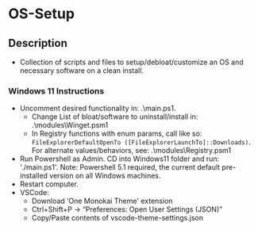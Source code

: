 # OS-Setup

## Description
- Collection of scripts and files to setup/debloat/customize an OS and necessary software on a clean install.

### Windows 11 Instructions

- Uncomment desired functionality in: .\main.ps1.
	- Change List of bloat/software to uninstall/install in: .\modules\Winget.psm1
	- In Registry functions with enum params, call like so: `FileExplorerDefaultOpenTo ([FileExplorerLaunchTo]::Downloads)`.  
	  For alternate values/behaviors, see: .\modules\Registry.psm1
- Run Powershell as Admin. CD into Windows11 folder and run: './main.ps1'. Note: Powershell 5.1 required, the current default pre-installed version on all Windows machines.
- Restart computer.
- VSCode:
	- Download ‘One Monokai Theme' extension
	- Ctrl+Shift+P -> “Preferences: Open User Settings (JSON)”
	- Copy/Paste contents of vscode-theme-settings.json